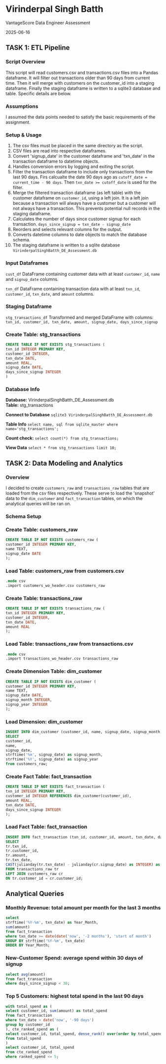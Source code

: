 # Virinderpal Singh Batth

VantageScore Data Engineer Assessment

2025-06-16

## TASK 1: ETL Pipeline

### Script Overview

This script will read customers.csv and transactions.csv files into a Pandas dataframe. It will filter out transactions older than 90 days from current time. Then it will merge with customers on the customer_id into a staging dataframe. Finally the staging dataframe is written to a sqlite3 database and table. Specific details are below.

### Assumptions

I assumed the data points needed to satisfy the basic requirements of the assignment.

### Setup & Usage

1. The csv files must be placed in the same directory as the script.
2. CSV files are read into respective dataframes.
3. Convert 'signup_date' in the customer dataframe and 'txn_date' in the transaction dataframe to datetime objects.
4. Handles conversion errors by logging and exiting the script.
5. Filter the transaction dataframe to include only transactions from the last 90 days. Firs calcualte the date 90 days ago as ```cutoff_date = current_time - 90 days```. Then ```txn_date >= cutoff_date``` is used for the filter.
6. Merge the filtered transaction dataframe (as left table) with the customer dataframe on ```customer_id```, using a left join. It is a left join because a transaction will always have a customer but a customer will not always have a transaction. This prevents potential null records in the staging dataframe.
7. Calculates the number of days since customer signup for each transaction.
```days_since_signup = txn_date - signup_date```
8. Reorders and selects relevant columns for the output.
9. Converts datetime columns to date objects to match the database schema.
10. The staging dataframe is written to a sqlite database ```VirinderpalSinghBatth_DE_Assessment.db```

### Input Dataframes

```cust_df``` DataFrame containing customer data with at least ```customer_id```, ```name``` and ```signup_date``` columns.

```txn_df``` DataFrame containing transaction data with at least ```txn_id```, ```customer_id```, ```txn_date```, and ```amount``` columns.

### Staging Dataframe

```stg_transactions_df``` Transformed and merged DataFrame with columns: ```txn_id, customer_id, txn_date, amount, signup_date, days_since_signup```

### Create Table: stg_transactions

```sql
CREATE TABLE IF NOT EXISTS stg_transactions (
txn_id INTEGER PRIMARY KEY,
customer_id INTEGER,
txn_date DATE,
amount REAL,
signup_date DATE,
days_since_signup INTEGER
)
```

### Database Info

**Database:** VirinderpalSinghBatth_DE_Assessment.db\
**Table:** stg_transactions

**Connect to Database** ```sqlite3 VirinderpalSinghBatth_DE_Assessment.db```

**Table Info** ```select name, sql from sqlite_master where name='stg_transactions';```

**Count check:**  ```select count(*) from stg_transactions;```

**View Data** ```select * from stg_transactions limit 10;```

## TASK 2: Data Modeling and Analytics

### Overview

I decided to create ```customers_raw``` and ```transactions_raw``` tables that are loaded from the csv files respectively. These serve to load the 'snapshot' data to the ```dim_customer``` and ```fact_transaction``` tables, on which the analytical queries will be ran on.

### Schema Setup

### Create Table: customers_raw

```sql
CREATE TABLE IF NOT EXISTS customers_raw (
customer_id INTEGER PRIMARY KEY,
name TEXT,
signup_date DATE
);
```

### Load Table: customers_raw from customers.csv

```sql
.mode csv
.import customers_wo_header.csv customers_raw
```

### Create Table: transactions_raw

```sql
CREATE TABLE IF NOT EXISTS transactions_raw (
txn_id INTEGER PRIMARY KEY,
customer_id INTEGER,
txn_date DATE,
amount REAL
);
```

### Load Table: transactions_raw from transactions.csv

```sql
.mode csv
.import transactions_wo_header.csv transactions_raw
```

### Create Dimension Table: dim_customer

```sql
CREATE TABLE IF NOT EXISTS dim_customer (
customer_id INTEGER PRIMARY KEY,
name TEXT,
signup_date DATE,
signup_month INTEGER,
signup_year INTEGER
);
```

### Load Dimension: dim_customer

```sql
INSERT INTO dim_customer (customer_id, name, signup_date, signup_month, signup_year)
SELECT
customer_id,
name,
signup_date,
strftime('%m', signup_date) as signup_month,
strftime('%Y', signup_date) as signup_year
from customers_raw;
```

### Create Fact Table: fact_transaction

```sql
CREATE TABLE IF NOT EXISTS fact_transaction (
txn_id INTEGER PRIMARY KEY,
customer_id INTEGER REFERENCES dim_customer(customer_id),
amount REAL,
txn_date DATE,
days_since_signup INTEGER
);
```

### Load Fact Table: fact_transaction

```sql
INSERT INTO fact_transaction (txn_id, customer_id, amount, txn_date, days_since_signup)
SELECT
tr.txn_id,
tr.customer_id,
tr.amount,
tr.txn_date,
CAST(julianday(tr.txn_date) - julianday(cr.signup_date) as INTEGER) as days_since_signup
FROM transactions_raw tr
LEFT JOIN customers_raw cr
ON tr.customer_id = cr.customer_id;
```

## Analytical Queries

### Monthly Revenue: total amount per month for the last 3 months

```sql
select
strftime('%Y-%m', txn_date) as Year_Month,
sum(amount)
from fact_transaction
where txn_date >= date(date('now', '-2 months'), 'start of month')
GROUP BY strftime('%Y-%m', txn_date)
ORDER BY Year_Month;
```

### New-Customer Spend: average spend within 30 days of signup

```sql
select avg(amount)
from fact_transaction
where days_since_signup < 30;
```

### Top 5 Customers: highest total spend in the last 90 days

```sql
with total_spend as (
select customer_id, sum(amount) as total_spend
from fact_transaction
where txn_date > date('now', '-90 days')
group by customer_id
), cte_ranked_spend as (
select customer_id, total_spend, dense_rank() over(order by total_spend desc) as ranked_spend
from total_spend
)
select customer_id, total_spend
from cte_ranked_spend
where ranked_spend <= 5;
```



